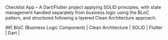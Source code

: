 
Checklist App – A Dart/Flutter project applying SOLID principles, with state management handled separately from business logic using the BLoC pattern, and structured following a layered Clean Architecture approach.

##| BloC (Business Logic Component) | Clean Architecture | SOLID | Flutter | Dart |
